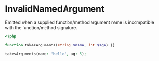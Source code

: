 # InvalidNamedArgument

Emitted when a supplied function/method argument name is incompatible with the function/method signature.

```php
<?php

function takesArguments(string $name, int $age) {}

takesArguments(name: "hello", ag: 5);
```

